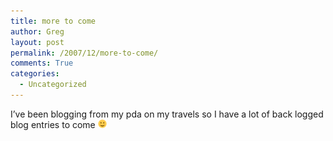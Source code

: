 ```yaml
---
title: more to come
author: Greg
layout: post
permalink: /2007/12/more-to-come/
comments: True
categories:
  - Uncategorized
---
```

I&#8217;ve been blogging from my pda on my travels so I have a lot of back logged blog entries to come <img src="/wp-content/smilies/simple-smile.png" alt=":)" class="wp-smiley" style="height: 1em; max-height: 1em;" />